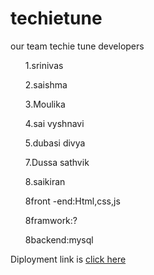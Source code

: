 # techietune
our team techie tune developers
<ul>1.srinivas</ul>
<ul>2.saishma</ul>
<ul>3.Moulika</ul>
<ul>4.sai vyshnavi</ul>
<ul>5.dubasi divya</ul>
<ul>7.Dussa sathvik</ul>
<ul>8.saikiran</ul>


<ul>8front -end:Html,css,js</ul>
<ul>8framwork:?</ul>
<ul>8backend:mysql</ul>


Diployment link is <a href="https://agitated-brattain-29b2ff.netlify.app">click here</a>
